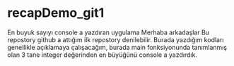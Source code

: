 # recapDemo_git1
En buyuk sayıyı console a yazdıran uygulama
Merhaba arkadaşlar
Bu repostory github a attığım ilk repostory denilebilir. Burada yazdığım kodları genellikle açıklamaya çalışacağım, burada main 
fonksiyonunda tanımlanmış olan 3 tane integer değerinden en büyüğünü console a yazdırdık. 
